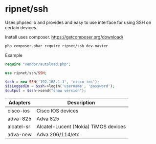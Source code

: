 # ripnet/ssh

Uses phpseclib and provides and easy to use interface for using SSH on certain devices.

Install uses composer. https://getcomposer.org/download/

```bash
php composer.phar require ripnet/ssh dev-master
```

Example

```php
require "vendor/autoload.php";

use ripnet/ssh/SSH;

$ssh = new SSH('192.168.1.1', 'cisco-ios');
$isLoggedIn = $ssh->login('username', 'password');
$output = $ssh->send("show version");
```

| Adapters      | Description                               |
|---------------|-------------------------------------------|
| cisco-ios     | Cisco IOS devices                         |
| adva-825      | Adva 825                                  |
| alcatel-sr    | Alcatel-Lucent (Nokia) TiMOS devices      |
| adva-new      | Adva 206/114/etc                          |
